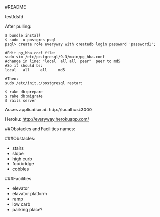 #README

testfdsfd

After pulling:

```
$ bundle install
$ sudo -u postgres psql
psql> create role everyway with createdb login password 'password1';

#Edit pg_hba.conf file:
sudo vim /etc/postgresql/9.3/main/pg_hba.conf
#change in line: "local  all all  peer"  peer to md5
#So it should be:
local   all     all     md5

#Then:
sudo /etc/init.d/postgresql restart

$ rake db:prepare
$ rake db:migrate
$ rails server
```

Acces application at: http://localhost:3000

Heroku: http://everyway.herokuapp.com/

##Obstacles and Facilities names:

###Obstacles:
* stairs
* slope
* high curb
* footbridge
* cobbles

###Facilities
* elevator
* elavator platform
* ramp
* low carb
* parking place?

